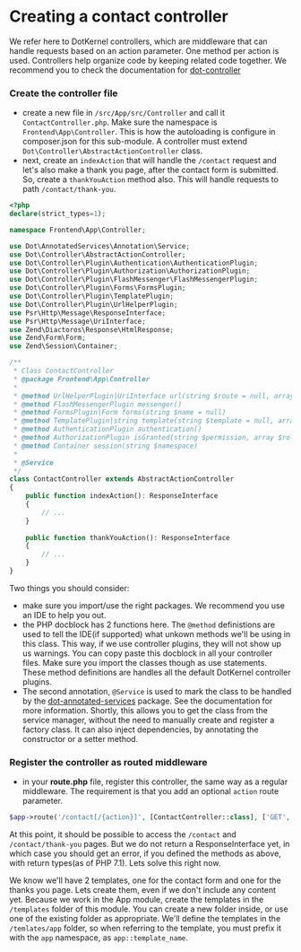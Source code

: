 # Creating a contact controller

We refer here to DotKernel controllers, which are middleware that can handle requests based on an action parameter. 
One method per action is used. Controllers help organize code by keeping related code together. 
We recommend you to check the documentation for [dot-controller](https://github.com/dotkernel/dot-controller)

### Create the controller file
* create a new file in `/src/App/src/Controller` and call it `ContactController.php`. Make sure the namespace is `Frontend\App\Controller`. This is how the autoloading is configure in composer.json for this sub-module. A controller must extend `Dot\Controller\AbstractActionController` class.
* next, create an `indexAction` that will handle the `/contact` request and let's also make a thank you page, after the contact form is submitted. So, create a `thankYouAction` method also. This will handle requests to path `/contact/thank-you`.

```php
<?php
declare(strict_types=1);

namespace Frontend\App\Controller;

use Dot\AnnotatedServices\Annotation\Service;
use Dot\Controller\AbstractActionController;
use Dot\Controller\Plugin\Authentication\AuthenticationPlugin;
use Dot\Controller\Plugin\Authorization\AuthorizationPlugin;
use Dot\Controller\Plugin\FlashMessenger\FlashMessengerPlugin;
use Dot\Controller\Plugin\Forms\FormsPlugin;
use Dot\Controller\Plugin\TemplatePlugin;
use Dot\Controller\Plugin\UrlHelperPlugin;
use Psr\Http\Message\ResponseInterface;
use Psr\Http\Message\UriInterface;
use Zend\Diactoros\Response\HtmlResponse;
use Zend\Form\Form;
use Zend\Session\Container;

/**
 * Class ContactController
 * @package Frontend\App\Controller
 *
 * @method UrlHelperPlugin|UriInterface url(string $route = null, array $params = [])
 * @method FlashMessengerPlugin messenger()
 * @method FormsPlugin|Form forms(string $name = null)
 * @method TemplatePlugin|string template(string $template = null, array $params = [])
 * @method AuthenticationPlugin authentication()
 * @method AuthorizationPlugin isGranted(string $permission, array $roles = [], mixed $context = null)
 * @method Container session(string $namespace)
 *
 * @Service
 */
class ContactController extends AbstractActionController
{
    public function indexAction(): ResponseInterface
    {
        // ...
    }
    
    public function thankYouAction(): ResponseInterface
    {
        // ...
    }
}
```

Two things you should consider:
* make sure you import/use the right packages. We recommend you use an IDE to help you out.
* the PHP docblock has 2 functions here. The `@method` definistions are used to tell the IDE(if supported) what unkown methods we'll be using in this class. This way, if we use controller plugins, they will not show up us warnings. You can copy paste this docblock in all your controller files. Make sure you import the classes though as use statements. These method definitions are handles all the default DotKernel controller plugins.
* The second annotation, `@Service` is used to mark the class to be handled by the [dot-annotated-services](https://github.com/dotkernel/dot-annotated-services) package. See the documentation for more information. Shortly, this allows you to get the class from the service manager, without the need to manually create and register a factory class. It can also inject dependencies, by annotating the constructor or a setter method.

### Register the controller as routed middleware

* in your **route.php** file, register this controller, the same way as a regular middleware. The requirement is that you add an optional `action` route parameter.

```php
$app->route('/contact[/{action}]', [ContactController::class], ['GET', 'POST'], 'contact');
```

At this point, it should be possible to access the `/contact` and `/contact/thank-you` pages. But we do not return a ResponseInterface yet, in which case you should get an error, if you defined the methods as above, with return types(as of PHP 7.1). Lets solve this right now.

We know we'll have 2 templates, one for the contact form and one for the thanks you page. Lets create them, even if we don't include any content yet. Because we work in the App module, create the templates in the `/templates` folder of this module. You can create a new folder inside, or use one of the existing folder as appropriate. We'll define the templates in the `/temlates/app` folder, so when referring to the template, you must prefix it with the `app` namespace, as `app::template_name`.
